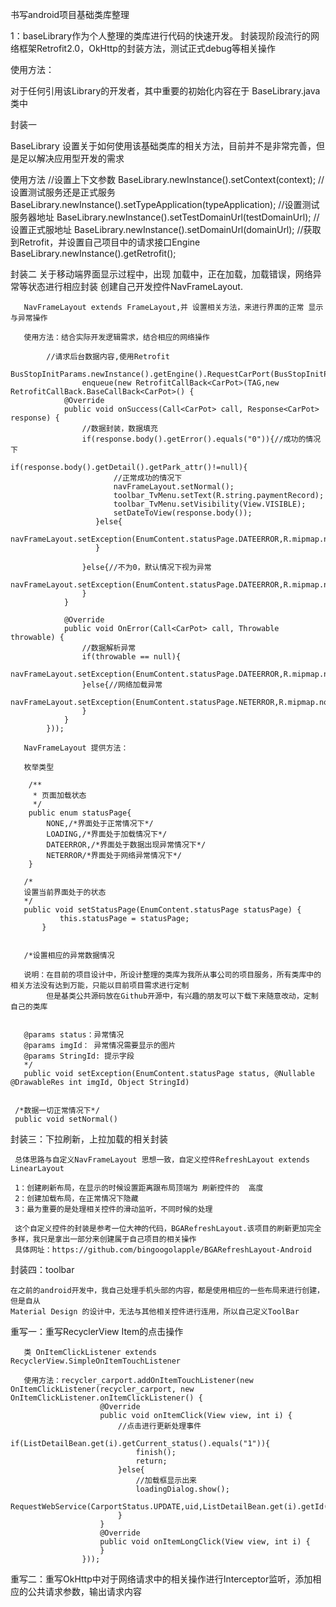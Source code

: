 书写android项目基础类库整理

1：baseLibrary作为个人整理的类库进行代码的快速开发。
封装现阶段流行的网络框架Retrofit2.0，OkHttp的封装方法，测试正式debug等相关操作

使用方法：

对于任何引用该Library的开发者，其中重要的初始化内容在于 BaseLibrary.java类中

封装一

BaseLibrary 设置关于如何使用该基础类库的相关方法，目前并不是非常完善，但是足以解决应用型开发的需求

使用方法
        //设置上下文参数
        BaseLibrary.newInstance().setContext(context);
        //设置测试服务还是正式服务
        BaseLibrary.newInstance().setTypeApplication(typeApplication);
        //设置测试服务器地址
        BaseLibrary.newInstance().setTestDomainUrl(testDomainUrl);
        //设置正式服地址
        BaseLibrary.newInstance().setDomainUrl(domainUrl);
        //获取到Retrofit，并设置自己项目中的请求接口Engine
        BaseLibrary.newInstance().getRetrofit();


封装二  关于移动端界面显示过程中，出现  加载中，正在加载，加载错误，网络异常等状态进行相应封装
       创建自己开发控件NavFrameLayout.

       NavFrameLayout extends FrameLayout,并 设置相关方法，来进行界面的正常 显示与异常操作

       使用方法：结合实际开发逻辑需求，结合相应的网络操作

            //请求后台数据内容,使用Retrofit
            BusStopInitParams.newInstance().getEngine().RequestCarPort(BusStopInitParams.newInstance().getUid()).
                    enqueue(new RetrofitCallBack<CarPot>(TAG,new RetrofitCallBack.BaseCallBack<CarPot>() {
                @Override
                public void onSuccess(Call<CarPot> call, Response<CarPot> response) {
                    //数据封装，数据填充
                    if(response.body().getError().equals("0")){//成功的情况下
                       if(response.body().getDetail().getPark_attr()!=null){
                           //正常成功的情况下
                           navFrameLayout.setNormal();
                           toolbar_TvMenu.setText(R.string.paymentRecord);
                           toolbar_TvMenu.setVisibility(View.VISIBLE);
                           setDateToView(response.body());
                       }else{
                           navFrameLayout.setException(EnumContent.statusPage.DATEERROR,R.mipmap.nodate_busstop,R.string.noPortHint);
                       }

                    }else{//不为0，默认情况下视为异常
                        navFrameLayout.setException(EnumContent.statusPage.DATEERROR,R.mipmap.nodate_busstop,response.body().getErrorinfo());
                    }
                }

                @Override
                public void OnError(Call<CarPot> call, Throwable throwable) {
                    //数据解析异常
                    if(throwable == null){
                        navFrameLayout.setException(EnumContent.statusPage.DATEERROR,R.mipmap.nodate_busstop,R.string.noPortHint);
                    }else{//网络加载异常
                        navFrameLayout.setException(EnumContent.statusPage.NETERROR,R.mipmap.nowifi_bg,R.string.app_name);
                    }
                }
            }));

       NavFrameLayout 提供方法：

       枚举类型

        /**
         * 页面加载状态
         */
        public enum statusPage{
            NONE,/*界面处于正常情况下*/
            LOADING,/*界面处于加载情况下*/
            DATEERROR,/*界面处于数据出现异常情况下*/
            NETERROR/*界面处于网络异常情况下*/
        }

       /*
       设置当前界面处于的状态
       */
       public void setStatusPage(EnumContent.statusPage statusPage) {
               this.statusPage = statusPage;
           }


       /*设置相应的异常数据情况

       说明：在目前的项目设计中，所设计整理的类库为我所从事公司的项目服务，所有类库中的相关方法没有达到万能，只能以目前项目需求进行定制
            但是基类公共源码放在Github开源中，有兴趣的朋友可以下载下来随意改动，定制自己的类库


       @params status：异常情况
       @params imgId： 异常情况需要显示的图片
       @params StringId: 提示字段
       */
       public void setException(EnumContent.statusPage status, @Nullable @DrawableRes int imgId, Object StringId)


     /*数据一切正常情况下*/
     public void setNormal()

封装三：下拉刷新，上拉加载的相关封装

     总体思路与自定义NavFrameLayout 思想一致，自定义控件RefreshLayout extends LinearLayout

     1：创建刷新布局，在显示的时候设置距离跟布局顶端为 刷新控件的  高度
     2：创建加载布局，在正常情况下隐藏
     3：最为重要的是处理相关控件的滑动监听，不同时候的处理

     这个自定义控件的封装是参考一位大神的代码，BGARefreshLayout.该项目的刷新更加完全多样，我只是拿出一部分来创建属于自己项目的相关操作
     具体网址：https://github.com/bingoogolapple/BGARefreshLayout-Android


封装四：toolbar

    在之前的android开发中，我自己处理手机头部的内容，都是使用相应的一些布局来进行创建，但是自从
    Material Design 的设计中，无法与其他相关控件进行连用，所以自己定义ToolBar

重写一：重写RecyclerView Item的点击操作

       类 OnItemClickListener extends  RecyclerView.SimpleOnItemTouchListener

       使用方法：recycler_carport.addOnItemTouchListener(new OnItemClickListener(recycler_carport, new OnItemClickListener.onItemClickListener() {
                        @Override
                        public void onItemClick(View view, int i) {
                            //点击进行更新处理事件
                            if(ListDetailBean.get(i).getCurrent_status().equals("1")){
                                finish();
                                return;
                            }else{
                                //加载框显示出来
                                loadingDialog.show();
                                RequestWebService(CarportStatus.UPDATE,uid,ListDetailBean.get(i).getId(),"1");
                            }
                        }
                        @Override
                        public void onItemLongClick(View view, int i) {
                        }
                    }));

重写二：重写OkHttp中对于网络请求中的相关操作进行Interceptor监听，添加相应的公共请求参数，输出请求内容















